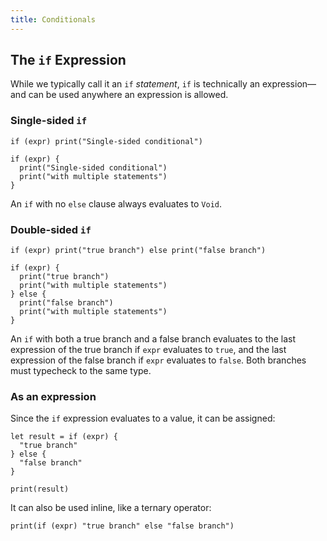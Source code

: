 ```yaml
---
title: Conditionals
---
```


## The `if` Expression

While we typically call it an `if` _statement_, `if` is technically an expression—and can be used anywhere an expression is allowed.

### Single-sided `if`

```grain
if (expr) print("Single-sided conditional")
```

```grain
if (expr) {
  print("Single-sided conditional")
  print("with multiple statements")
}
```

An `if` with no `else` clause always evaluates to `Void`.

### Double-sided `if`

```grain
if (expr) print("true branch") else print("false branch")
```

```grain
if (expr) {
  print("true branch")
  print("with multiple statements")
} else {
  print("false branch")
  print("with multiple statements")
}
```

An `if` with both a true branch and a false branch evaluates to the last expression of the true branch if `expr` evaluates to `true`, and the last expression of the false branch if `expr` evaluates to `false`. Both branches must typecheck to the same type.

### As an expression

Since the `if` expression evaluates to a value, it can be assigned:

```grain
let result = if (expr) {
  "true branch"
} else {
  "false branch"
}

print(result)
```

It can also be used inline, like a ternary operator:

```grain
print(if (expr) "true branch" else "false branch")
```
